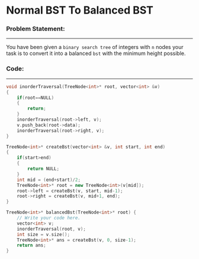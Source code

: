 # Normal BST To Balanced BST

### Problem Statement:
---
You have been given a `binary search tree` of integers with `n` nodes your task is to convert it into a balanced `bst` with the minimum height possible.

### Code:
---
```C++
void inorderTraversal(TreeNode<int>* root, vector<int> &v)
{
    if(root==NULL)
    {
        return;
    }
    inorderTraversal(root->left, v);
    v.push_back(root->data);
    inorderTraversal(root->right, v);
}

TreeNode<int>* createBst(vector<int> &v, int start, int end)
{
    if(start>end)
    {
        return NULL;
    }
    int mid = (end+start)/2;
    TreeNode<int>* root = new TreeNode<int>(v[mid]);
    root->left = createBst(v, start, mid-1);
    root->right = createBst(v, mid+1, end);
}

TreeNode<int>* balancedBst(TreeNode<int>* root) {
    // Write your code here.
    vector<int> v;
    inorderTraversal(root, v);
    int size = v.size();
    TreeNode<int>* ans = createBst(v, 0, size-1);
    return ans;
}
```
